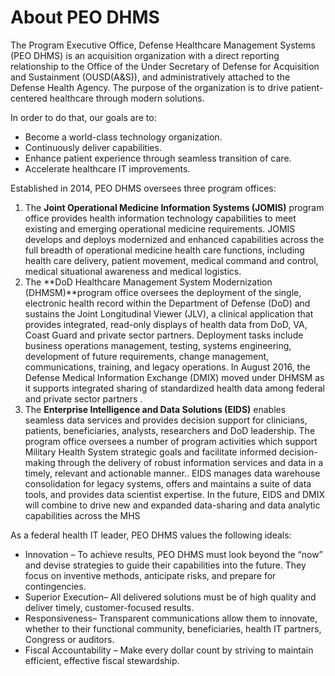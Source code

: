 # About PEO DHMS

The Program Executive Office, Defense Healthcare Management Systems (PEO DHMS) is an acquisition organization with a direct reporting relationship to the Office of the Under Secretary of Defense for Acquisition and Sustainment (OUSD(A&S)), and administratively attached to the Defense Health Agency. The purpose of the organization is to drive patient-centered healthcare through modern solutions.

In order to do that, our goals are to:

* Become a world-class technology organization.
* Continuously deliver capabilities.
* Enhance patient experience through seamless transition of care.
* Accelerate healthcare IT improvements.

Established in 2014, PEO DHMS oversees three program offices:

1. The **Joint Operational Medicine Information Systems (JOMIS)** program office provides health information technology capabilities to meet existing and emerging operational medicine requirements. JOMIS develops and deploys modernized and enhanced capabilities across the full breadth of operational medicine health care functions, including health care delivery, patient movement, medical command and control, medical situational awareness and medical logistics.
2. The **DoD Healthcare Management System Modernization (DHMSM)**program office oversees the deployment of the single, electronic health record within the Department of Defense (DoD) and sustains the Joint Longitudinal Viewer (JLV), a clinical application that provides integrated, read-only displays of health data from DoD, VA, Coast Guard and private sector partners. Deployment tasks include business operations management, testing, systems engineering, development of future requirements, change management, communications, training, and legacy operations. In August 2016, the Defense Medical Information Exchange (DMIX) moved under DHMSM as it supports integrated sharing of standardized health data among federal and private sector partners .
3. The **Enterprise Intelligence and Data Solutions (EIDS)** enables seamless data services and provides decision support for clinicians, patients, beneficiaries, analysts, researchers and DoD leadership. The program office oversees a number of program activities which support Military Health System strategic goals and facilitate informed decision-making through the delivery of robust information services and data in a timely, relevant and actionable manner.. EIDS manages data warehouse consolidation for legacy systems, offers and maintains a suite of data tools, and provides data scientist expertise. In the future, EIDS and DMIX will combine to drive new and expanded data-sharing and data analytic capabilities across the MHS

As a federal health IT leader, PEO DHMS values the following ideals:

* Innovation – To achieve results, PEO DHMS must look beyond the “now” and devise strategies to guide their capabilities into the future. They focus on inventive methods, anticipate risks, and prepare for contingencies.
* Superior Execution– All delivered solutions must be of high quality and deliver timely, customer-focused results.
* Responsiveness– Transparent communications allow them to innovate, whether to their functional community, beneficiaries, health IT partners, Congress <!-- We follow AP style (no Oxford / terminal commas except in sentences involving serial phrases like the last sentence in EIDS’ description) -->or auditors.
* Fiscal Accountability – Make every dollar count by striving to maintain efficient, effective fiscal stewardship.
